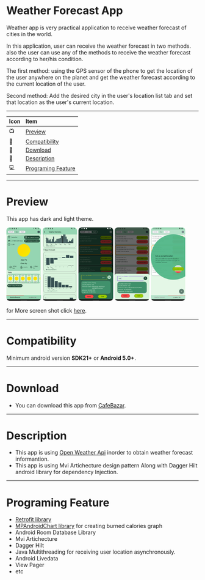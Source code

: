 # Weather Forecast App
Weather app is very practical application to receive weather forecast of cities in the world.

In this application, user can receive the weather forecast in two methods. also the user can use any of the methods to receive the weather forecast according to her/his condition.

The first method: using the GPS sensor of the phone to get the location of the user anywhere on the planet and get the weather forecast according to the current location of the user.

Second method: Add the desired city in the user's location list tab and set that location as the user's current location.

--------------------------------------------------------------------------------------------------------------------------------------------------------------
|    Icon    |      Item    |
| :-------- | :------- |
|    📺    |      [Preview](https://github.com/Mak7293/WeatherApp/blob/master/README.md#preview)    |
|     📱    |    [Compatibility](https://github.com/Mak7293/WeatherApp/blob/master/README.md#compatibility) |
|    🎁    |   [Download](https://github.com/Mak7293/WeatherApp/blob/master/README.md#download) |
|    📣    |   [Description](https://github.com/Mak7293/WeatherApp/blob/master/README.md#description) |
|    💻    |  [Programing Feature](https://github.com/Mak7293/WeatherApp/blob/master/README.md#programing-feature) |
--------------------------------------------------------------------------------------------------------------------------------------------------------------
# Preview 
This app has dark and light theme.

<img src="https://github.com/Mak7293/WeatherApp/blob/master/screen_shots/Screenshot_20230217_204339.png" width=18% height=18%> <img
 src="https://github.com/Mak7293/WeatherApp/blob/master/screen_shots/Screenshot_20230217_204714.png" width=18% height=18%> <img
 src="https://github.com/Mak7293/WeatherApp/blob/master/screen_shots/Screenshot_20230217_210354.png" width=18% height=18%>  <img
 src="https://github.com/Mak7293/WeatherApp/blob/master/screen_shots/Screenshot_20230217_204913.png" width=18% height=18%> <img
 src="https://github.com/Mak7293/WeatherApp/blob/master/screen_shots/Screenshot_20230217_204839.png" width=18% height=18%>
 
 


for More screen shot click [here](https://github.com/Mak7293/WeatherApp/tree/master/screen_shots).

--------------------------------------------------------------------------------------------------------------------------------------------------------------
# Compatibility 
Minimum android version **SDK21+** or **Android 5.0+**.

--------------------------------------------------------------------------------------------------------------------------------------------------------------
# Download
- You can download this app from [CafeBazar](https://cafebazaar.ir/app/weather.soft918.weather_app?l=en).

--------------------------------------------------------------------------------------------------------------------------------------------------------------
# Description
- This app is using  [Open Weather Api](https://open-meteo.com/en/) inorder to obtain weather forecast informantion.
- This app is using Mvi Artichecture design pattern Along with Dagger Hilt android library for dependency Injection.

--------------------------------------------------------------------------------------------------------------------------------------------------------------
# Programing Feature
- [Retrofit library](https://square.github.io/retrofit/)
- [MPAndroidChart library](https://github.com/PhilJay/MPAndroidChart) for creating burned calories graph
- Android Room Database Library
- Mvi Artichecture
- Dagger Hilt
- Java Multithreading for receiving user location asynchronously.
- Android Livedata
- View Pager
- etc
